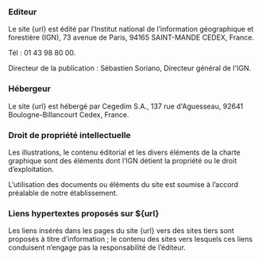### Editeur

Le site {url} est édité par l’Institut national de l’information géographique et forestière (IGN), 73 avenue de Paris, 94165 SAINT-MANDE CEDEX, France.

Tél : 01 43 98 80 00.

Directeur de la publication : Sébastien Soriano, Directeur général de l'IGN.

### Hébergeur

Le site {url} est hébergé par Cegedim S.A., 137 rue d'Aguesseau, 92641 Boulogne-Billancourt Cedex, France.

### Droit de propriété intellectuelle

Les illustrations, le contenu éditorial et les divers éléments de la charte graphique sont des éléments dont l’IGN détient la propriété ou le droit d’exploitation.

L’utilisation des documents ou éléments du site est soumise à l’accord préalable de notre établissement.

### Liens hypertextes proposés sur ${url}

Les liens insérés dans les pages du site {url} vers des sites tiers sont proposés à titre d’information ; le contenu des sites vers lesquels ces liens conduisent n’engage pas la responsabilité de l’éditeur.